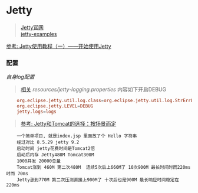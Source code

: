 # Jetty

> [Jetty官网](http://www.eclipse.org/jetty/)  
> [jetty-examples](https://github.com/jetty/jetty-examples)  



[参考: Jetty使用教程（一）——开始使用Jetty ](http://www.cnblogs.com/yiwangzhibujian/p/5832597.html)

### 配置
_自身log配置_
> [相关](http://zetcode.com/java/jetty/logging/)
_resources/jetty-logging.properties_ 内容如下开启DEBUG
```conf
    org.eclipse.jetty.util.log.class=org.eclipse.jetty.util.log.StrErrLog
    org.eclipse.jetty.LEVEL=DEBUG
    jetty.logs=logs
```

> [参考: Jetty和Tomcat的选择：按场景而定](http://www.open-open.com/lib/view/open1322622094390.html)

```
    一个简单项目, 就是index.jsp 里面放了个 Hello 字符串
    经过对比 8.5.29 jetty 9.2 
    启动时间 jetty花费时间是Tomcat2倍
    启动后内存 Jetty480M Tomcat300M
    1000并发 20000总量 
    Tomcat涨到 460M 第二次480M  连续5次后上660M了 10次900M 最长时间时而220ms 时而 70ms
    Jetty涨到770M 第二次压测直接上900M了 十次后也是900M 最长响应时间稳定在 220ms
```
